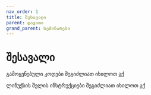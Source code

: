 ```yaml
---
nav_order: 1
title: შესავალი
parent: დავითი
grand_parent: სემინარები
---
```


# შესავალი

გამოყენებული კოდები შეგიძლიათ იხილოთ [აქ](https://github.com/freeuni-paradigms/freeuni-paradigms.github.io/tree/master/content/seminars/Daviti/S1_Introduction)

ლინუქსის შელის ინსტრუქციები შეგიძლიათ იხილოთ [აქ](https://ubuntu.com/tutorials/command-line-for-beginners)